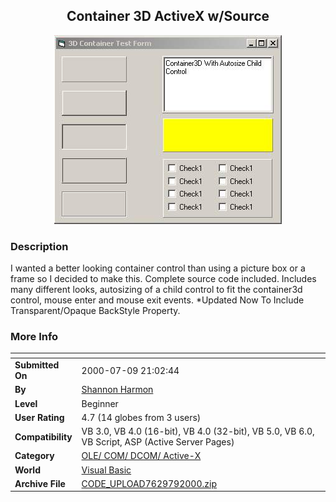 ﻿<div align="center">

## Container 3D ActiveX w/Source

<img src="PIC2000781521113274.jpg">
</div>

### Description

I wanted a better looking container control than using a picture box or a frame so I decided to make this. Complete source code included. Includes many different looks, autosizing of a child control to fit the container3d control, mouse enter and mouse exit events. *Updated Now To Include Transparent/Opaque BackStyle Property.
 
### More Info
 


<span>             |<span>
---                |---
**Submitted On**   |2000-07-09 21:02:44
**By**             |[Shannon Harmon](https://github.com/Planet-Source-Code/PSCIndex/blob/master/ByAuthor/shannon-harmon.md)
**Level**          |Beginner
**User Rating**    |4.7 (14 globes from 3 users)
**Compatibility**  |VB 3\.0, VB 4\.0 \(16\-bit\), VB 4\.0 \(32\-bit\), VB 5\.0, VB 6\.0, VB Script, ASP \(Active Server Pages\) 
**Category**       |[OLE/ COM/ DCOM/ Active\-X](https://github.com/Planet-Source-Code/PSCIndex/blob/master/ByCategory/ole-com-dcom-active-x__1-29.md)
**World**          |[Visual Basic](https://github.com/Planet-Source-Code/PSCIndex/blob/master/ByWorld/visual-basic.md)
**Archive File**   |[CODE\_UPLOAD7629792000\.zip](https://github.com/Planet-Source-Code/shannon-harmon-container-3d-activex-w-source__1-9601/archive/master.zip)









